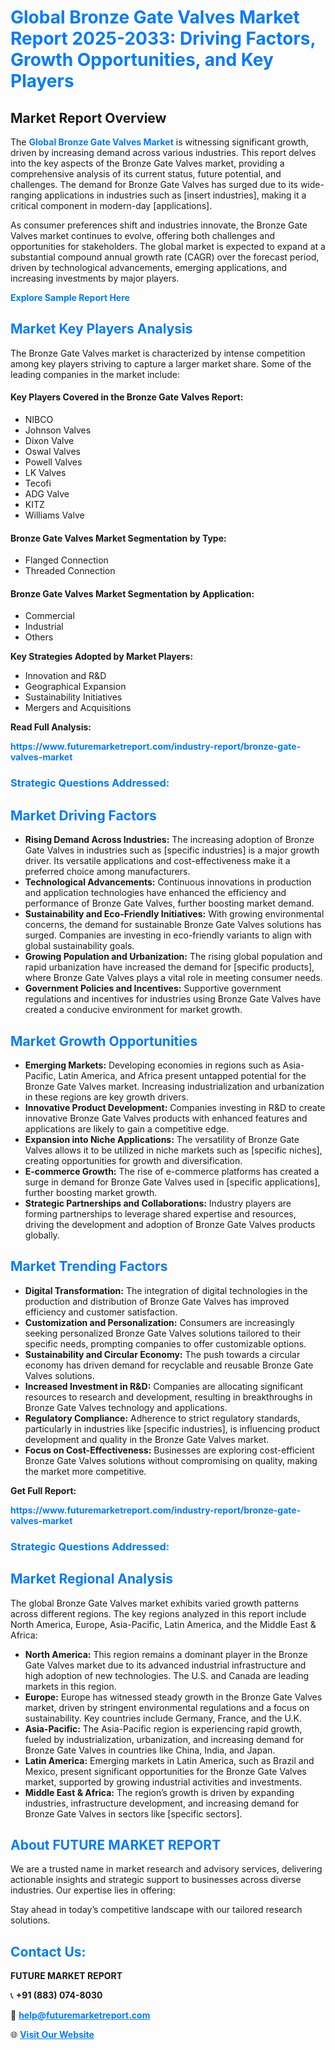 <h1 style="color: #007BFF;">Global Bronze Gate Valves Market Report 2025-2033: Driving Factors, Growth Opportunities, and Key Players</h1>

<section id="overview">
<h2>Market Report Overview</h2>
<p>The <a href="https://www.futuremarketreport.com/industry-report/bronze-gate-valves-market" style="color: #007BFF; text-decoration: none;"><strong>Global Bronze Gate Valves Market</strong></a> is witnessing significant growth, driven by increasing demand across various industries. This report delves into the key aspects of the Bronze Gate Valves market, providing a comprehensive analysis of its current status, future potential, and challenges. The demand for Bronze Gate Valves has surged due to its wide-ranging applications in industries such as [insert industries], making it a critical component in modern-day [applications].</p>
<p>As consumer preferences shift and industries innovate, the Bronze Gate Valves market continues to evolve, offering both challenges and opportunities for stakeholders. The global market is expected to expand at a substantial compound annual growth rate (CAGR) over the forecast period, driven by technological advancements, emerging applications, and increasing investments by major players.</p>
</section>

<section id="overview">
<p><a href="https://www.futuremarketreport.com/request-sample/reportId=29291" style="color: #007BFF; text-decoration: none;"><strong>Explore Sample Report Here</strong></a></p>
</section>

<section id="key-players">
<h2 style="color: #007BFF;">Market Key Players Analysis</h2>
<p>The Bronze Gate Valves market is characterized by intense competition among key players striving to capture a larger market share. Some of the leading companies in the market include:</p>
<h4>Key Players Covered in the Bronze Gate Valves Report:</h4>
<ul><li>NIBCO</li><li>Johnson Valves</li><li>Dixon Valve</li><li>Oswal Valves</li><li>Powell Valves</li><li>LK Valves</li><li>Tecofi</li><li>ADG Valve</li><li>KITZ</li><li>Williams Valve</li></ul>
<h4>Bronze Gate Valves Market Segmentation by Type:</h4>
<ul><li>Flanged Connection</li><li>Threaded Connection</li></ul>

<h4>Bronze Gate Valves Market Segmentation by Application:</h4>
<ul><li>Commercial</li><li>Industrial</li><li>Others</li></ul>
<p><strong>Key Strategies Adopted by Market Players:</strong></p>
<ul>
<li>Innovation and R&D</li>
<li>Geographical Expansion</li>
<li>Sustainability Initiatives</li>
<li>Mergers and Acquisitions</li>
</ul>
</section>

<section>
<p><strong>Read Full Analysis: </strong></p><a href="https://www.futuremarketreport.com/industry-report/bronze-gate-valves-market" style="color: #007BFF; text-decoration: none;"><strong>https://www.futuremarketreport.com/industry-report/bronze-gate-valves-market</strong></a>
<h3 style="color: #007BFF;">Strategic Questions Addressed:</h3>
</section>

<section id="driving-factors">
<h2 style="color: #007BFF;">Market Driving Factors</h2>
<ul>
<li><strong>Rising Demand Across Industries:</strong> The increasing adoption of Bronze Gate Valves in industries such as [specific industries] is a major growth driver. Its versatile applications and cost-effectiveness make it a preferred choice among manufacturers.</li>
<li><strong>Technological Advancements:</strong> Continuous innovations in production and application technologies have enhanced the efficiency and performance of Bronze Gate Valves, further boosting market demand.</li>
<li><strong>Sustainability and Eco-Friendly Initiatives:</strong> With growing environmental concerns, the demand for sustainable Bronze Gate Valves solutions has surged. Companies are investing in eco-friendly variants to align with global sustainability goals.</li>
<li><strong>Growing Population and Urbanization:</strong> The rising global population and rapid urbanization have increased the demand for [specific products], where Bronze Gate Valves plays a vital role in meeting consumer needs.</li>
<li><strong>Government Policies and Incentives:</strong> Supportive government regulations and incentives for industries using Bronze Gate Valves have created a conducive environment for market growth.</li>
</ul>
</section>

<section id="growth-opportunities">
<h2 style="color: #007BFF;">Market Growth Opportunities</h2>
<ul>
<li><strong>Emerging Markets:</strong> Developing economies in regions such as Asia-Pacific, Latin America, and Africa present untapped potential for the Bronze Gate Valves market. Increasing industrialization and urbanization in these regions are key growth drivers.</li>
<li><strong>Innovative Product Development:</strong> Companies investing in R&D to create innovative Bronze Gate Valves products with enhanced features and applications are likely to gain a competitive edge.</li>
<li><strong>Expansion into Niche Applications:</strong> The versatility of Bronze Gate Valves allows it to be utilized in niche markets such as [specific niches], creating opportunities for growth and diversification.</li>
<li><strong>E-commerce Growth:</strong> The rise of e-commerce platforms has created a surge in demand for Bronze Gate Valves used in [specific applications], further boosting market growth.</li>
<li><strong>Strategic Partnerships and Collaborations:</strong> Industry players are forming partnerships to leverage shared expertise and resources, driving the development and adoption of Bronze Gate Valves products globally.</li>
</ul>
</section>

<section id="trending-factors">
<h2 style="color: #007BFF;">Market Trending Factors</h2>
<ul>
<li><strong>Digital Transformation:</strong> The integration of digital technologies in the production and distribution of Bronze Gate Valves has improved efficiency and customer satisfaction.</li>
<li><strong>Customization and Personalization:</strong> Consumers are increasingly seeking personalized Bronze Gate Valves solutions tailored to their specific needs, prompting companies to offer customizable options.</li>
<li><strong>Sustainability and Circular Economy:</strong> The push towards a circular economy has driven demand for recyclable and reusable Bronze Gate Valves solutions.</li>
<li><strong>Increased Investment in R&D:</strong> Companies are allocating significant resources to research and development, resulting in breakthroughs in Bronze Gate Valves technology and applications.</li>
<li><strong>Regulatory Compliance:</strong> Adherence to strict regulatory standards, particularly in industries like [specific industries], is influencing product development and quality in the Bronze Gate Valves market.</li>
<li><strong>Focus on Cost-Effectiveness:</strong> Businesses are exploring cost-efficient Bronze Gate Valves solutions without compromising on quality, making the market more competitive.</li>
</ul>
</section>

<section>
<p><strong>Get Full Report: </strong></p><a href="https://www.futuremarketreport.com/industry-report/bronze-gate-valves-market" style="color: #007BFF; text-decoration: none;"><strong>https://www.futuremarketreport.com/industry-report/bronze-gate-valves-market</strong></a>
<h3 style="color: #007BFF;">Strategic Questions Addressed:</h3>
</section>


<section id="regional-analysis">
<h2 style="color: #007BFF;">Market Regional Analysis</h2>
<p>The global Bronze Gate Valves market exhibits varied growth patterns across different regions. The key regions analyzed in this report include North America, Europe, Asia-Pacific, Latin America, and the Middle East & Africa:</p>
<ul>
<li><strong>North America:</strong> This region remains a dominant player in the Bronze Gate Valves market due to its advanced industrial infrastructure and high adoption of new technologies. The U.S. and Canada are leading markets in this region.</li>
<li><strong>Europe:</strong> Europe has witnessed steady growth in the Bronze Gate Valves market, driven by stringent environmental regulations and a focus on sustainability. Key countries include Germany, France, and the U.K.</li>
<li><strong>Asia-Pacific:</strong> The Asia-Pacific region is experiencing rapid growth, fueled by industrialization, urbanization, and increasing demand for Bronze Gate Valves in countries like China, India, and Japan.</li>
<li><strong>Latin America:</strong> Emerging markets in Latin America, such as Brazil and Mexico, present significant opportunities for the Bronze Gate Valves market, supported by growing industrial activities and investments.</li>
<li><strong>Middle East & Africa:</strong> The region’s growth is driven by expanding industries, infrastructure development, and increasing demand for Bronze Gate Valves in sectors like [specific sectors].</li>
</ul>
</section>

<footer>
<h2 style="color: #007BFF;">About FUTURE MARKET REPORT</h2>
<p>We are a trusted name in market research and advisory services, delivering actionable insights and strategic support to businesses across diverse industries. Our expertise lies in offering:</p>

<p>Stay ahead in today’s competitive landscape with our tailored research solutions.</p>

<h2 style="color: #007BFF;">Contact Us:</h2>
<p><strong>FUTURE MARKET REPORT</strong></p>
<p>📞 <strong>+91 (883) 074-8030</strong></p>
<p>📧 <strong><a href="mailto:help@futuremarketreport.com" style="color: #007BFF;">help@futuremarketreport.com</a></strong></p>
<p>🌐 <strong><a href="https://www.futuremarketreport.com/" style="color: #007BFF;">Visit Our Website</a></strong></p>
</footer>